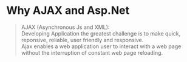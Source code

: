 # Why AJAX and Asp.Net

> AJAX (Asynchronous Js and XML): <br/>
> Developing Application the greatest challenge is to make quick, reponsive, reliable, user friendly and responsive. <br/>
> Ajax enables a web application user to interact with a web page without the interruption of constant web page reloading. <br/>
